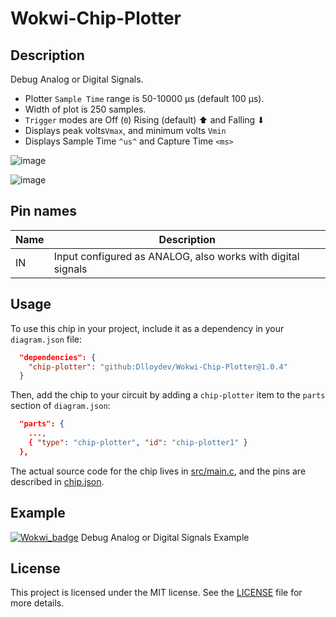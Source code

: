 # Wokwi-Chip-Plotter

## Description

Debug Analog or Digital Signals.

- Plotter `Sample Time` range is 50-10000 µs (default 100 µs).
-  Width of plot is 250 samples.
- `Trigger` modes are Off (`0`) Rising (default) ⬆ and Falling ⬇
- Displays peak volts`Vmax`, and minimum volts `Vmin`
- Displays  Sample Time `^us^` and Capture Time `<ms>`



![image](https://user-images.githubusercontent.com/63488701/224412373-3bae0364-6507-4d62-bd5a-6e0dd84edd14.png)

![image](https://user-images.githubusercontent.com/63488701/224366649-95fd6e82-e9d9-41fa-8d5c-f88310151e6f.png)

## Pin names

| Name | Description                                                  |
| ---- | ------------------------------------------------------------ |
| IN   | Input  configured as ANALOG, also works with digital signals |

## Usage

To use this chip in your project, include it as a dependency in your `diagram.json` file:

```json
  "dependencies": {
    "chip-plotter": "github:Dlloydev/Wokwi-Chip-Plotter@1.0.4"
  }
```

Then, add the chip to your circuit by adding a `chip-plotter` item to the `parts` section of `diagram.json`:

```json
  "parts": {
    ...,
    { "type": "chip-plotter", "id": "chip-plotter1" }
  },
```

The actual source code for the chip lives in [src/main.c](https://github.com/Dlloydev/Wokwi-Chip-Plotter/blob/main/src/main.c), and the pins are described in [chip.json](https://github.com/Dlloydev/Wokwi-Chip-Plotter/blob/main/chip.json).

## Example

[![Wokwi_badge](https://user-images.githubusercontent.com/63488701/212449119-a8510897-c860-4545-8c1a-794169547ba1.svg)](https://wokwi.com/projects/358743168189598721) Debug Analog or Digital Signals Example

## License

This project is licensed under the MIT license. See the [LICENSE](https://github.com/Dlloydev/Wokwi-Chip-Analog-Bargraph/blob/main/LICENSE) file for more details.
